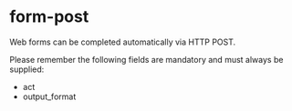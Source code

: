 # form-post

Web forms can be completed automatically via HTTP POST.

Please remember the following fields are mandatory and must always be supplied:
- act
- output_format

